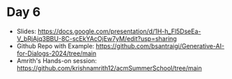 # Day 6

- Slides: https://docs.google.com/presentation/d/1H-h_Fl5DseEa-V_bRjAjq3BBU-8C-scEkYAcOjEw7yM/edit?usp=sharing 
- Github Repo with Example: https://github.com/bsantraigi/Generative-AI-for-Dialogs-2024/tree/main
- Amrith's Hands-on session: https://github.com/krishnamrith12/acmSummerSchool/tree/main
